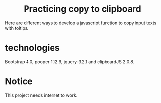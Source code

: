 <h1 align="center">Practicing copy to clipboard</h1>

Here are different ways to develop a javascript function to copy input texts with toltips.

# technologies

Bootstrap 4.0, pooper 1.12.9, jquery-3.2.1 and clipboardJS 2.0.8.

# Notice

This project needs internet to work.
 

